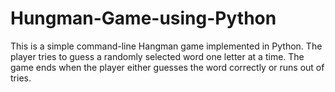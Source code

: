 # Hungman-Game-using-Python
This is a simple command-line Hangman game implemented in Python. The player tries to guess a randomly selected word one letter at a time. The game ends when the player either guesses the word correctly or runs out of tries.
